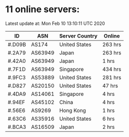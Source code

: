 # 11 online servers:

Latest update at: Mon Feb 10 13:10:11 UTC 2020

| ID | ASN | Server Country | Online |
| -- | --- | -------------- | ------ |
| #.D09B | AS174 | United States | 263 hrs |
| #.2A79 | AS63949 | Japan | 263 hrs |
| #.42A0 | AS63949 | Japan | 1 hrs |
| #.7F1D | AS63949 | Singapore | 434 hrs |
| #.9FC3 | AS53889 | United States | 281 hrs |
| #.D827 | AS20150 | United States | 47 hrs |
| #.4DA9 | AS14061 | Singapore | 4 hrs |
| #.94EF | AS45102 | China | 4 hrs |
| #.56E6 | AS9269 | Hong Kong | 1 hrs |
| #.63C6 | AS35916 | United States | 6 hrs |
| #.BCA3 | AS16509 | Japan | 2 hrs |


